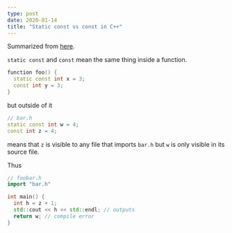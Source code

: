 ```yaml
---
type: post
date: 2020-01-14
title: "Static const vs const in C++"
---
```


Summarized from [here](https://www.quora.com/What-is-the-difference-between-constant-and-static-constant-in-C).

`static const` and `const` mean the same thing inside a function.
```cpp
function foo() {
  static const int x = 3;
  const int y = 3;
}
```

but outside of it
```cpp
// bar.h
static const int w = 4;
const int z = 4;
```
means that `z` is visible to any file that imports `bar.h` but `w` is only visible in its source file.

Thus
```cpp
// foobar.h
import "bar.h"

int main() {
  int h = z + 1;
  std::cout << h << std::endl; // outputs
  return w; // compile error
}
```

